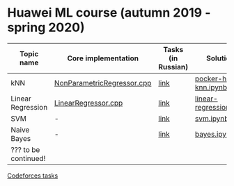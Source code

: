# Huawei ML course (autumn 2019 - spring 2020)

| Topic name        | Core implementation                                               | Tasks (in Russian) | Solutions |
| ----------------- | ----------------------------------------------------------------- | --- | ------------- |
| kNN               | [NonParametricRegressor.cpp](src/core/NonParametricRegressor.cpp) | [link](https://docs.google.com/document/d/1DfyP9vFSGdjUQSczorHMbcZVFCQ6mJFWaB--3WCZVGc/edit) | [pocker-hand-knn.ipynb](lab/notebooks/pocker-hand-knn.ipynb) |
| Linear Regression | [LinearRegressor.cpp](src/core/LinearRegressor.cpp)               | [link](https://docs.google.com/document/d/17qDWSy-HrQ2b84UxcHiT18XM7Rrin7Z6N6X5KULB0eU/edit) | [linear-regression.ipynb](lab/notebooks/linear-regression.ipynb) |
| SVM               | -                                                                | [link](https://docs.google.com/document/d/16GWPVHBSFZ3ztD4no7SAx9EErKbBgC8TXr1SjnTrejc/edit) | [svm.ipynb](lab/notebooks/svm.ipynb) |
| Naive Bayes       | -                                                                 | [link](https://docs.google.com/document/d/1Yph81q2xaVnrgG61W1a8C1OcZZRe-u1PGEIq90GBQME/edit) | [bayes.ipynb](lab/notebooks/bayes.ipynb) |
| ??? to be continued! | | |

[Codeforces tasks](https://drive.google.com/drive/folders/1kqdeTqFRhsbakchkRSXF8mJKy3xZpvW0)

